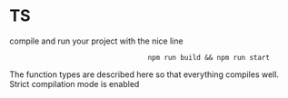 # TS

compile and run your project with the nice line

                                      npm run build && npm run start

                                      
The function types are described here so that everything compiles well. Strict compilation mode is enabled


 
